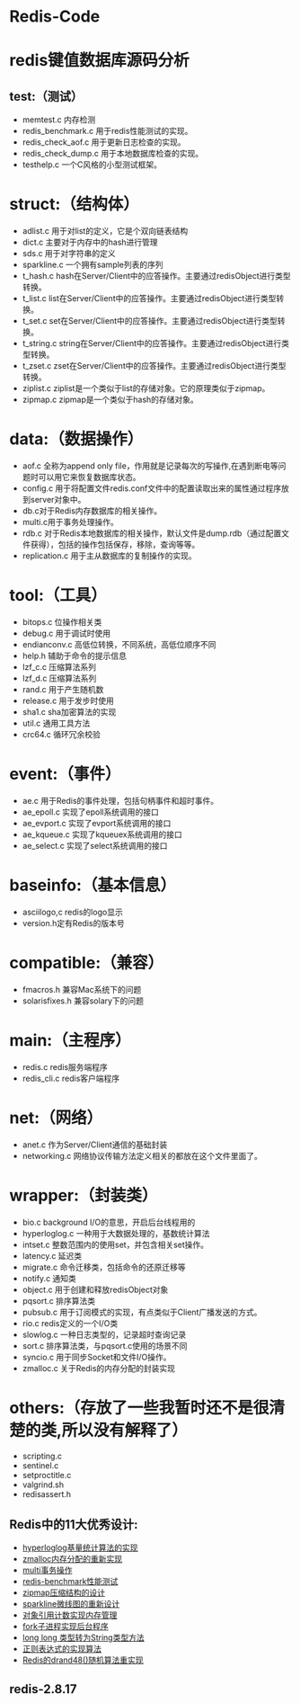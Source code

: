 Redis-Code
==========

# redis键值数据库源码分析
## test:（测试）
  * memtest.c 内存检测
  * redis_benchmark.c 用于redis性能测试的实现。
  * redis_check_aof.c 用于更新日志检查的实现。
  * redis_check_dump.c 用于本地数据库检查的实现。
  * testhelp.c 一个C风格的小型测试框架。

# struct:（结构体）
  * adlist.c 用于对list的定义，它是个双向链表结构
  * dict.c 主要对于内存中的hash进行管理
  * sds.c 用于对字符串的定义
  * sparkline.c 一个拥有sample列表的序列
  * t_hash.c hash在Server/Client中的应答操作。主要通过redisObject进行类型转换。
  * t_list.c list在Server/Client中的应答操作。主要通过redisObject进行类型转换。
  * t_set.c  set在Server/Client中的应答操作。主要通过redisObject进行类型转换。
  * t_string.c string在Server/Client中的应答操作。主要通过redisObject进行类型转换。
  * t_zset.c zset在Server/Client中的应答操作。主要通过redisObject进行类型转换。
  * ziplist.c  ziplist是一个类似于list的存储对象。它的原理类似于zipmap。
  * zipmap.c  zipmap是一个类似于hash的存储对象。 

# data:（数据操作）
  * aof.c 全称为append only file，作用就是记录每次的写操作,在遇到断电等问题时可以用它来恢复数据库状态。
  * config.c 用于将配置文件redis.conf文件中的配置读取出来的属性通过程序放到server对象中。
  * db.c对于Redis内存数据库的相关操作。
  * multi.c用于事务处理操作。
  * rdb.c  对于Redis本地数据库的相关操作，默认文件是dump.rdb（通过配置文件获得），包括的操作包括保存，移除，查询等等。
  * replication.c 用于主从数据库的复制操作的实现。

# tool:（工具）
  * bitops.c 位操作相关类
  * debug.c 用于调试时使用
  * endianconv.c 高低位转换，不同系统，高低位顺序不同
  * help.h  辅助于命令的提示信息
  * lzf_c.c 压缩算法系列
  * lzf_d.c  压缩算法系列
  * rand.c 用于产生随机数
  * release.c 用于发步时使用
  * sha1.c sha加密算法的实现
  * util.c  通用工具方法
  * crc64.c 循环冗余校验

# event:（事件）
  * ae.c 用于Redis的事件处理，包括句柄事件和超时事件。
  * ae_epoll.c 实现了epoll系统调用的接口
  * ae_evport.c 实现了evport系统调用的接口
  * ae_kqueue.c 实现了kqueuex系统调用的接口
  * ae_select.c 实现了select系统调用的接口

# baseinfo:（基本信息）
  * asciilogo,c redis的logo显示
  * version.h定有Redis的版本号

# compatible:（兼容）
  * fmacros.h 兼容Mac系统下的问题
  * solarisfixes.h 兼容solary下的问题

# main:（主程序）
  * redis.c redis服务端程序
  * redis_cli.c redis客户端程序

# net:（网络）
  * anet.c 作为Server/Client通信的基础封装
  * networking.c 网络协议传输方法定义相关的都放在这个文件里面了。

# wrapper:（封装类）
  * bio.c background I/O的意思，开启后台线程用的
  * hyperloglog.c 一种用于大数据处理的，基数统计算法
  * intset.c  整数范围内的使用set，并包含相关set操作。
  * latency.c 延迟类
  * migrate.c 命令迁移类，包括命令的还原迁移等
  * notify.c 通知类
  * object.c  用于创建和释放redisObject对象
  * pqsort.c  排序算法类
  * pubsub.c 用于订阅模式的实现，有点类似于Client广播发送的方式。
  * rio.c redis定义的一个I/O类
  * slowlog.c 一种日志类型的，记录超时查询记录
  * sort.c 排序算法类，与pqsort.c使用的场景不同
  * syncio.c 用于同步Socket和文件I/O操作。
  * zmalloc.c 关于Redis的内存分配的封装实现

# others:（存放了一些我暂时还不是很清楚的类,所以没有解释了）
  * scripting.c
  * sentinel.c
  * setproctitle.c
  * valgrind.sh
  * redisassert.h

## Redis中的11大优秀设计:
  * [hyperloglog基量统计算法的实现](http://blog.csdn.net/androidlushangderen/article/details/40683763)
  * [zmalloc内存分配的重新实现](http://blog.csdn.net/androidlushangderen/article/details/40659331)
  * [multi事务操作](http://blog.csdn.net/androidlushangderen/article/details/40392209)
  * [redis-benchmark性能测试](http://blog.csdn.net/androidlushangderen/article/details/40211907)
  * [zipmap压缩结构的设计](http://blog.csdn.net/androidlushangderen/article/details/39994599)
  * [sparkline微线图的重新设计](http://blog.csdn.net/androidlushangderen/article/details/39964591)
  * [对象引用计数实现内存管理](http://blog.csdn.net/androidlushangderen/article/details/40716469)
  * [fork子进程实现后台程序](http://blog.csdn.net/androidlushangderen/article/details/40266579)
  * [long long 类型转为String类型方法](http://blog.csdn.net/androidlushangderen/article/details/40649623)
  * [正则表达式的实现算法](http://blog.csdn.net/androidlushangderen/article/details/40649623)
  * [Redis的drand48()随机算法重实现](http://blog.csdn.net/androidlushangderen/article/details/40582189)


## redis-2.8.17
